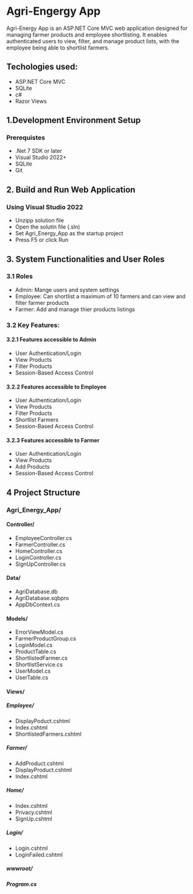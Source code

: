 # Agri-Engergy App
Agri-Energy App is an ASP.NET Core MVC web application designed for managing farmer products and employee shortlisting.
It enables authenticated users to view, filter, and manage product lists, with the employee being able to shortlist farmers.
## Techologies used:
- ASP.NET Core MVC
- SQLite
- c#
- Razor Views
## 1.Development Environment Setup
### Prerequistes
- .Net 7 SDK or later
- Visual Studio 2022+
- SQLite
- Git
## 2. Build and Run Web Application
### Using Visual Studio 2022
- Unzipp solution file
- Open the solutin file (.sln)
- Set Agri_Energy_App as the startup project
- Press F5 or click Run
## 3. System Functionalities and User Roles
### 3.1 Roles
- Admin: Mange users and system settings
- Employee: Can shortlist a maximum of 10 farmers and can view and filter farmer products
- Farmer: Add and manage thier products listings
### 3.2 Key Features:
#### 3.2.1 Features accessible to Admin
- User Authentication/Login
- View Products
- Filter Products
- Session-Based Access Control
#### 3.2.2 Features accessible to Employee
- User Authentication/Login
- View Products
- Filter Products
- Shortlist Farmers
- Session-Based Access Control
#### 3.2.3 Features accessible to Farmer
- User Authentication/Login
- View Products
- Add Products
- Session-Based Access Control
## 4 Project Structure
### Agri_Energy_App/
#### Controller/
- EmployeeController.cs
- FarmerController.cs
- HomeController.cs
- LoginController.cs
- SignUpController.cs
#### Data/
- AgriDatabase.db
- AgriDatabase.sqbpro
- AppDbContext.cs
#### Models/
- ErrorViewModel.cs
- FarmerProductGroup.cs
- LoginModel.cs
- ProductTable.cs
- ShortlistedFarmer.cs
- ShortlistService.cs
- UserModel.cs
- UserTable.cs
#### Views/
##### Employee/
- DisplayPoduct.cshtml
- Index.cshtml
- ShortlistedFarmers.cshtml
##### Farmer/
- AddProduct.cshtml
- DisplayProduct.cshtml
- Index.cshtml
##### Home/
- Index.cshtml
- Privacy.cshtml
- SignUp.cshtml
##### Login/
- Login.cshtml
- LoginFailed.cshtml
##### wwwroot/
##### Program.cs





